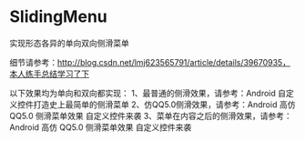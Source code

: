 # SlidingMenu
实现形态各异的单向双向侧滑菜单

细节请参考：http://blog.csdn.net/lmj623565791/article/details/39670935，本人练手总结学习了下

以下效果均为单向和双向都实现：
1、最普通的侧滑效果，请参考：Android 自定义控件打造史上最简单的侧滑菜单
2、仿QQ5.0侧滑效果，请参考：Android 高仿 QQ5.0 侧滑菜单效果 自定义控件来袭
3、菜单在内容之后的侧滑效果，请参考：Android 高仿 QQ5.0 侧滑菜单效果 自定义控件来袭
